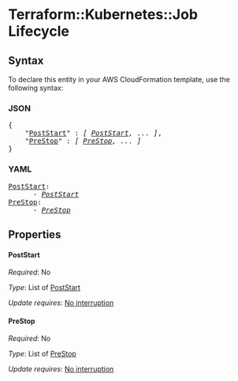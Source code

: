 # Terraform::Kubernetes::Job Lifecycle

## Syntax

To declare this entity in your AWS CloudFormation template, use the following syntax:

### JSON

<pre>
{
    "<a href="#poststart" title="PostStart">PostStart</a>" : <i>[ <a href="lifecycle-poststart.md">PostStart</a>, ... ]</i>,
    "<a href="#prestop" title="PreStop">PreStop</a>" : <i>[ <a href="lifecycle-prestop.md">PreStop</a>, ... ]</i>
}
</pre>

### YAML

<pre>
<a href="#poststart" title="PostStart">PostStart</a>: <i>
      - <a href="lifecycle-poststart.md">PostStart</a></i>
<a href="#prestop" title="PreStop">PreStop</a>: <i>
      - <a href="lifecycle-prestop.md">PreStop</a></i>
</pre>

## Properties

#### PostStart

_Required_: No

_Type_: List of <a href="lifecycle-poststart.md">PostStart</a>

_Update requires_: [No interruption](https://docs.aws.amazon.com/AWSCloudFormation/latest/UserGuide/using-cfn-updating-stacks-update-behaviors.html#update-no-interrupt)

#### PreStop

_Required_: No

_Type_: List of <a href="lifecycle-prestop.md">PreStop</a>

_Update requires_: [No interruption](https://docs.aws.amazon.com/AWSCloudFormation/latest/UserGuide/using-cfn-updating-stacks-update-behaviors.html#update-no-interrupt)

